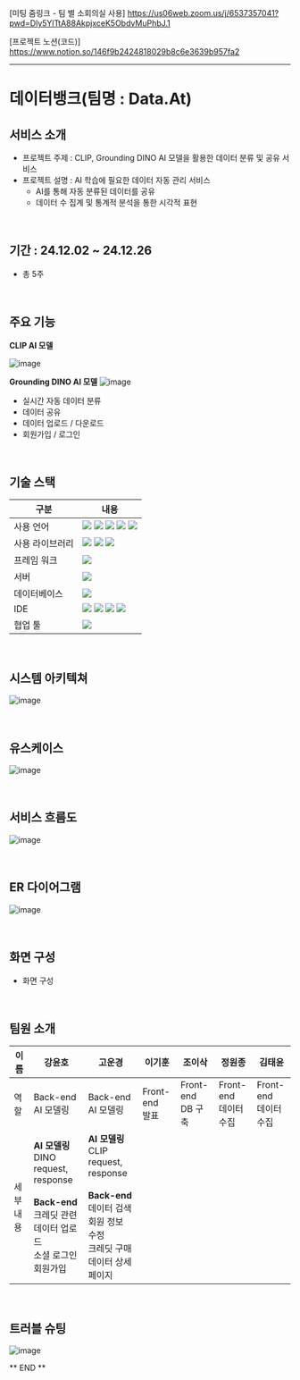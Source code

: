 [미팅 줌링크 - 팀 별 소회의실 사용]
https://us06web.zoom.us/j/6537357041?pwd=Dly5YlTtA88AkpjxceK5ObdvMuPhbJ.1

[프로젝트 노션(코드)]
https://www.notion.so/146f9b2424818029b8c6e3639b957fa2

<hr>

# 데이터뱅크(팀명 : Data.At)

## 서비스 소개
- 프로젝트 주제 : CLIP, Grounding DINO AI 모델을 활용한 데이터 분류 및 공유 서비스
- 프로젝트 설명 : AI 학습에 필요한 데이터 자동 관리 서비스
  - AI를 통해 자동 분류된 데이터를 공유
  - 데이터 수 집계 및 통계적 분석을 통한 시각적 표현

<br>

## 기간 : 24.12.02 ~ 24.12.26
- 총 5주

<br>

## 주요 기능
**CLIP AI 모델**
  
  ![image](https://github.com/user-attachments/assets/41481724-230c-42a2-b9d2-40e24ff19916)
  
**Grounding DINO AI 모델**
  ![image](https://github.com/user-attachments/assets/3ad9648c-f2a7-4f24-a816-12420a570fd6)

- 실시간 자동 데이터 분류
- 데이터 공유
- 데이터 업로드 / 다운로드
- 회원가입 / 로그인

<br>

## 기술 스택
|   구분  |      내용     |
|---------|---------------|
|사용 언어|<img src="https://img.shields.io/badge/Python-3776AB?style=for-the-badge&logo=Python&logoColor=white"/> <img src="https://img.shields.io/badge/Java-007396?style=for-the-badge&logo=java&logoColor=white"/> <img src="https://img.shields.io/badge/javascript-F7DF1E?style=for-the-badge&logo=javascript&logoColor=black"> <img src="https://img.shields.io/badge/html5-E34F26?style=for-the-badge&logo=html5&logoColor=white"> <img src="https://img.shields.io/badge/CSS3-1572B6?style=for-the-badge&logo=css3&logoColor=white">|
|사용 라이브러리|<img src="https://img.shields.io/badge/jquery-0769AD?style=for-the-badge&logo=jquery&logoColor=white"/> <img src="https://img.shields.io/badge/pytorch-EE4C2C?style=for-the-badge&logo=pytorch&logoColor=white"> <img src="https://img.shields.io/badge/flask-000000?style=for-the-badge&logo=flask&logoColor=white">|
|프레임 워크|<img src="https://img.shields.io/badge/spring-6DB33F?style=for-the-badge&logo=spring&logoColor=white"/>|
|서버|<img src="https://img.shields.io/badge/Apache Tomcat 9.0-D22128?style=for-the-badge&logo=Apache Tomcat&logoColor=white"/>|
|데이터베이스|<img src="https://img.shields.io/badge/MySQL-4479A1?style=for-the-badge&logo=MySQL&logoColor=white"/>|
|IDE|<img src="https://img.shields.io/badge/VSCode-007ACC?style=for-the-badge&logo=VisualStudioCode&logoColor=white"/> <img src="https://img.shields.io/badge/Jupyter-F37626?style=for-the-badge&logo=Jupyter&logoColor=white"/> <img src="https://img.shields.io/badge/Eclipse-2C2255?style=for-the-badge&logo=Eclipse&logoColor=white"/> <img src="https://img.shields.io/badge/googlecolab-F9AB00?style=for-the-badge&logo=googlecolab&logoColor=white"/>|
|협업 툴|<img src="https://img.shields.io/badge/GitHub-181717?style=for-the-badge&logo=GitHub&logoColor=white"/>|

<br>

## 시스템 아키텍쳐
![image](https://github.com/user-attachments/assets/96dd1bc5-f698-4523-a5a1-11968f807ca9)

<br>

## 유스케이스
![image](https://github.com/user-attachments/assets/eac6b878-7c05-4e58-8598-2c2ac03a2372)

<br>

## 서비스 흐름도
![image](https://github.com/user-attachments/assets/21cbb8c0-97d5-472d-b0da-9353f72330a2)

<br>

## ER 다이어그램
![image](https://github.com/user-attachments/assets/77f95baf-112c-4627-8b8c-408ab2450ef9)

<br>

## 화면 구성
- 화면 구성

<br>

## 팀원 소개
|  이름  |  강윤호  |  고운경  |  이기훈  |  조이삭  |  정원종  |  김태윤  |
|--------|----------|----------|----------|----------|----------|----------|
| 역할 | Back-end <br> AI 모델링 | Back-end <br> AI 모델링 | Front-end <br> 발표 | Front-end <br> DB 구축  | Front-end <br> 데이터 수집 | Front-end <br> 데이터 수집 |
| 세부내용 |**AI 모델링** <br> DINO request, response <br><br> **Back-end** <br> 크레딧 관련 <br> 데이터 업로드<br>소셜 로그인<br>회원가입|**AI 모델링**<br> CLIP request, response <br><br> **Back-end**<br> 데이터 검색<br> 회원 정보 수정<br> 크레딧 구매<br> 데이터 상세 페이지

<br>

## 트러블 슈팅
![image](https://github.com/user-attachments/assets/b570a130-05bf-44ea-b151-3c2c3d6ee8b6)

** END **
